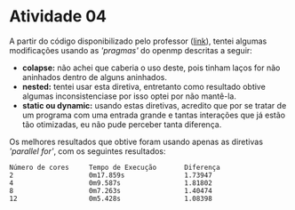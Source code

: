 # Atividade 04

A partir do código disponibilizado pelo professor ([link](https://github.com/jmhal/parallel/tree/master/jacobi)), tentei algumas modificações usando as _'pragmas'_ do openmp descritas a seguir:
* **colapse:** não achei que caberia o uso deste, pois tinham laços for não aninhados dentro de alguns aninhados.
* **nested:** tentei usar esta diretiva, entretanto como resultado obtive algumas inconsistenciase por isso optei por não mantê-la.
* **static ou dynamic:** usando estas diretivas, acredito que por se tratar de um programa com uma entrada grande e tantas interações que já estão tão otimizadas, eu não pude perceber tanta diferença.

Os melhores resultados que obtive foram usando apenas as diretivas _'parallel for'_, com os seguintes resultados:

```
Número de cores     Tempo de Execução       Diferença
2                   0m17.859s               1.73947
4                   0m9.587s                1.81802
8                   0m7.263s                1.40474
12                  0m5.428s                1.08398
```
